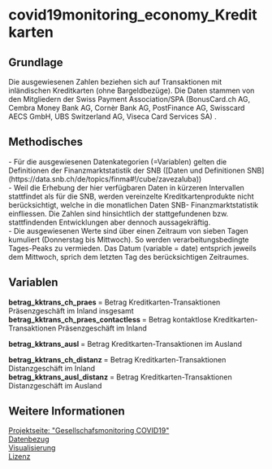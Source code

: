 # covid19monitoring_economy_Kreditkarten

<h2> Grundlage </h2>
Die ausgewiesenen Zahlen beziehen sich auf Transaktionen mit inländischen Kreditkarten (ohne Bargeldbezüge). Die Daten stammen von den Mitgliedern der Swiss Payment Association/SPA (BonusCard.ch AG, Cembra Money Bank AG, Cornèr Bank AG, PostFinance AG, Swisscard AECS GmbH, UBS Switzerland AG, Viseca Card Services SA) . 

<h2> Methodisches </h2>
- Für die ausgewiesenen Datenkategorien (=Variablen) gelten die Definitionen der Finanzmarktstatistik der SNB ([Daten und Definitionen SNB](https://data.snb.ch/de/topics/finma#!/cube/zavezaluba)) <br>
- Weil die Erhebung der hier verfügbaren Daten in kürzeren Intervallen stattfindet als für die SNB, werden vereinzelte Kreditkartenprodukte nicht berücksichtigt, welche in die monatlichen Daten SNB- Finanzmarktstatistik einfliessen. Die Zahlen sind hinsichtlich der stattgefundenen bzw. stattfindenden Entwicklungen aber dennoch aussagekräftig. <br>
- Die ausgewiesenen Werte sind über einen Zeitraum von sieben Tagen kumuliert (Donnerstag bis Mittwoch). So werden verarbeitungsbedingte Tages-Peaks zu vermieden. Das Datum (variable = date) entsprich jeweils dem Mittwoch, sprich dem letzten Tag des berücksichtigen Zeitraumes.

<h2> Variablen </h2>

<strong> betrag_kktrans_ch_praes </strong> = 	Betrag Kreditkarten-Transaktionen Präsenzgeschäft im Inland insgesamt <br>
<strong> betrag_kktrans_ch_praes_contactless </strong> = Betrag kontaktlose Kreditkarten-Transaktionen Präsenzgeschäft im Inland <br>

<strong> betrag_kktrans_ausl </strong> = Betrag Kreditkarten-Transaktionen im Ausland <br>

<strong> betrag_kktrans_ch_distanz </strong> =	Betrag Kreditkarten-Transaktionen Distanzgeschäft im Inland <br>
<strong> betrag_kktrans_ausl_distanz </strong> =	Betrag Kreditkarten-Transaktionen Distanzgeschäft im Ausland <br>


<h2> Weitere Informationen </h2>

[Projektseite: "Gesellschafsmonitoring COVID19"](https://github.com/statistikZH/covid19monitoring) <br>
[Datenbezug](https://www.web.statistik.zh.ch/covid19_indikatoren_uebersicht/#/) <br>
[Visualisierung](https://www.web.statistik.zh.ch/cms_vis/covid19_indikatoren/) <br>
[Lizenz](https://github.com/openZH/covid_19/blob/master/LICENSE)






